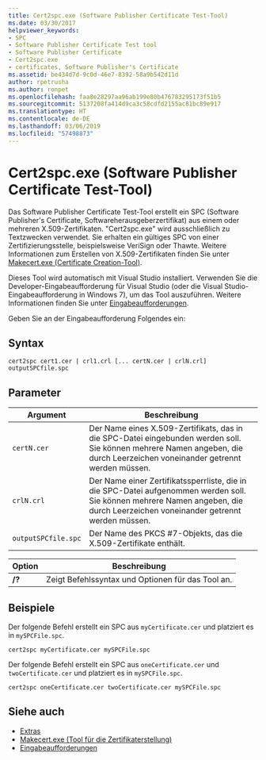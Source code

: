 ```yaml
---
title: Cert2spc.exe (Software Publisher Certificate Test-Tool)
ms.date: 03/30/2017
helpviewer_keywords:
- SPC
- Software Publisher Certificate Test tool
- Software Publisher Certificate
- Cert2spc.exe
- certificates, Software Publisher's Certificate
ms.assetid: be434d7d-9c0d-46e7-8392-58a9b542d11d
author: rpetrusha
ms.author: ronpet
ms.openlocfilehash: faa8e28297aa96ab199e80b476783295173f51b5
ms.sourcegitcommit: 5137208fa414d9ca3c58cdfd2155ac81bc89e917
ms.translationtype: HT
ms.contentlocale: de-DE
ms.lasthandoff: 03/06/2019
ms.locfileid: "57498873"
---
```

# <a name="cert2spcexe-software-publisher-certificate-test-tool"></a>Cert2spc.exe (Software Publisher Certificate Test-Tool)
Das Software Publisher Certificate Test-Tool erstellt ein SPC (Software Publisher's Certificate, Softwareherausgeberzertifikat) aus einem oder mehreren X.509-Zertifikaten. "Cert2spc.exe" wird ausschließlich zu Textzwecken verwendet. Sie erhalten ein gültiges SPC von einer Zertifizierungsstelle, beispielsweise VeriSign oder Thawte. Weitere Informationen zum Erstellen von X.509-Zertifikaten finden Sie unter [Makecert.exe (Certificate Creation-Tool)](/windows/desktop/SecCrypto/makecert).  
  
 Dieses Tool wird automatisch mit Visual Studio installiert. Verwenden Sie die Developer-Eingabeaufforderung für Visual Studio (oder die Visual Studio-Eingabeaufforderung in Windows 7), um das Tool auszuführen. Weitere Informationen finden Sie unter [Eingabeaufforderungen](../../../docs/framework/tools/developer-command-prompt-for-vs.md).  
  
 Geben Sie an der Eingabeaufforderung Folgendes ein:  
  
## <a name="syntax"></a>Syntax  
  
```  
cert2spc cert1.cer | crl1.crl [... certN.cer | crlN.crl] outputSPCfile.spc  
```  
  
## <a name="parameters"></a>Parameter  
  
|Argument|Beschreibung|  
|--------------|-----------------|  
|`certN.cer`|Der Name eines X.509-Zertifikats, das in die SPC-Datei eingebunden werden soll. Sie können mehrere Namen angeben, die durch Leerzeichen voneinander getrennt werden müssen.|  
|`crlN.crl`|Der Name einer Zertifikatssperrliste, die in die SPC-Datei aufgenommen werden soll. Sie können mehrere Namen angeben, die durch Leerzeichen voneinander getrennt werden müssen.|  
|`outputSPCfile.spc`|Der Name des PKCS #7-Objekts, das die X.509-Zertifikate enthält.|  
  
|Option|Beschreibung|  
|------------|-----------------|  
|**/?**|Zeigt Befehlssyntax und Optionen für das Tool an.|  
  
## <a name="examples"></a>Beispiele  
 Der folgende Befehl erstellt ein SPC aus `myCertificate.cer` und platziert es in `mySPCFile.spc`.  
  
```  
cert2spc myCertificate.cer mySPCFile.spc  
```  
  
 Der folgende Befehl erstellt ein SPC aus `oneCertificate.cer` und `twoCertificate.cer` und platziert es in `mySPCFile.spc`.  
  
```  
cert2spc oneCertificate.cer twoCertificate.cer mySPCFile.spc  
```  
  
## <a name="see-also"></a>Siehe auch
- [Extras](../../../docs/framework/tools/index.md)
- [Makecert.exe (Tool für die Zertifikaterstellung)](/windows/desktop/SecCrypto/makecert)
- [Eingabeaufforderungen](../../../docs/framework/tools/developer-command-prompt-for-vs.md)
